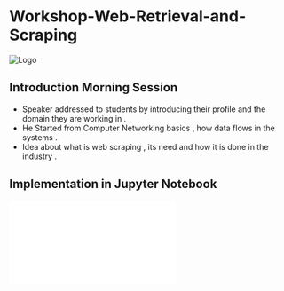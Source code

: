 # Workshop-Web-Retrieval-and-Scraping

![Logo](https://github.com/yashraj9011/Workshop-Web-Retrieval-and-Web-Scraping/blob/main/WRS_Workshop.png)

## Introduction Morning Session
- Speaker addressed to students by introducing their profile and the domain they are working in .
- He Started from Computer Networking basics , how data flows in the systems .
- Idea about what is web scraping , its need and how it is done in the industry .

## Implementation in Jupyter Notebook 

![Logo](.py)
